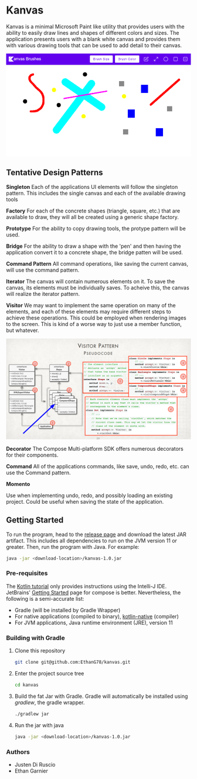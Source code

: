 # Kanvas

Kanvas is a minimal Microsoft Paint like utility that provides users with the ability to easily draw lines and shapes of different colors and sizes. The application presents users with a blank white canvas and provides them with various drawing tools that can be used to add detail to their canvas.

![demo](data/demo_screenshot.PNG)

## Tentative Design Patterns

**Singleton**
Each of the applications UI elements will follow the singleton pattern. This
includes the single canvas and each of the available drawing tools

**Factory**
For each of the concrete shapes (triangle, square, etc.) that are available to
draw, they will all be created using a generic shape factory.

**Prototype**
For the ability to copy drawing tools, the protype pattern will be used.

**Bridge**
For the ability to draw a shape with the 'pen' and then having the application
convert it to a concrete shape, the bridge patten will be used.

**Command Pattern**
All command operations, like saving the current canvas, will use the command pattern.

**Iterator**
The canvas will contain numerous elements on it. To save the canvas, its
elements must be individually saves. To acheive this, the canvas will realize
the iterator pattern.

**Visitor**
We may want to implement the same operation on many of the elements, and each of these elements may require different
steps to achieve these operations. This could be employed when rendering images to the screen. This is kind of a worse
way to just use a member function, but whatever.

![visitor](data/visitor_example.png)

**Decorator**
The Compose Multi-platform SDK offers numerous decorators for their components.

**Command**
All of the applications commands, like save, undo, redo, etc. can use the Command pattern.

**Momento**

Use when implementing undo, redo, and possibly loading an existing project. Could be useful when saving the state of the
application.

## Getting Started

To run the program, head to the [release page](https://github.com/EthanG78/kanvas/releases) and download the latest JAR
artifact. This includes all dependencies to run on the JVM version 11 or greater. Then, run the program with Java. For example:

```bash
java -jar <download-location>/kanvas-1.0.jar
```

### Pre-requisites

The [Kotlin tutorial](https://kotlinlang.org/docs/getting-started.html#learn-kotlin-fundamentals) only provides
instructions using the Intelli-J IDE.
JetBrains' [Getting Started](https://github.com/JetBrains/compose-jb/tree/master/tutorials/Getting_Started) page for
compose is better. Nevertheless, the following is a semi-accurate list:

* Gradle (will be installed by Gradle Wrapper)
* For native applications (compiled to binary), [kotlin-native](https://kotlinlang.org/docs/native-overview.html) (compiler)
* For JVM applications, Java runtime environment (JRE), version 11

### Building with Gradle

1. Clone this repository
    ```bash
    git clone git@github.com:EthanG78/kanvas.git
    ```
2. Enter the project source tree
    ```bash
    cd kanvas
    ```
3. Build the fat Jar with Gradle. Gradle will automatically be installed using *gradlew*, the gradle wrapper. 
    ```bash
    ./gradlew jar 
    ```
   
4. Run the jar with java  
    ```bash
    java -jar <download-location>/kanvas-1.0.jar
    ```

### Authors
- Justen Di Ruscio
- Ethan Garnier